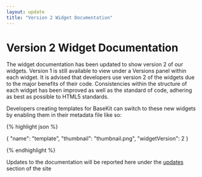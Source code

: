 ```yaml
---
layout: update
title: "Version 2 Widget Documentation"
---
```


# Version 2 Widget Documentation

The widget documentation has been updated to show version 2 of our widgets. Version 1 is still available to view under a Versions panel within each widget. It is advised that developers use version 2 of the widgets due to the major benefits of their code. Consistencies within the structure of each widget has been improved as well as the standard of code, adhering as best as possible to HTML5 standards.

Developers creating templates for BaseKit can switch to these new widgets by enabling them in their metadata file like so:

{% highlight json %}

{
  "name": "template",
  "thumbnail": "thumbnail.png",
  "widgetVersion": 2
}

{% endhighlight %}

Updates to the documentation will be reported here under the [updates](/updates/) section of the site